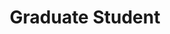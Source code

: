 ---
layout: person
name: "Tim Yu"
image: "https://research.fredhutch.org/content/stripe/bloom/en/members/_jcr_content/par/labmember_1874078203/image.img.png/1635439265387.png"
title: "Graduate Student"
category: "Grad Students"
links:
  - link: "https://github.com/timcyu"
    icon: "github"
  - link: "https://www.linkedin.com/in/timyu316/"
    icon: "linkedin"
---